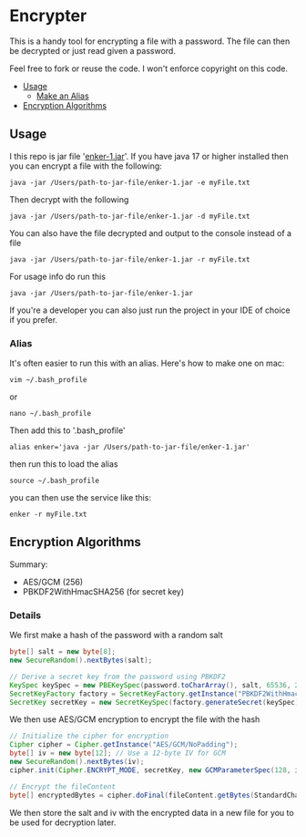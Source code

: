 # Encrypter

This is a handy tool for encrypting a file with a password. The file can then be decrypted or just read 
given a password.

Feel free to fork or reuse the code. I won't enforce copyright on this code.


- [Usage](#usage)
  - [Make an Alias](#alias)
- [Encryption Algorithms](#encryption-algorithms)


## Usage
I this repo is jar file '[enker-1.jar](enker-1.jar)'.
If you have java 17 or higher installed then you can encrypt a file with the following:
```shell
java -jar /Users/path-to-jar-file/enker-1.jar -e myFile.txt
```

Then decrypt with the following
```shell
java -jar /Users/path-to-jar-file/enker-1.jar -d myFile.txt
```

You can also have the file decrypted and output to the console instead of a file
```shell
java -jar /Users/path-to-jar-file/enker-1.jar -r myFile.txt
```

For usage info do run this
```shell
java -jar /Users/path-to-jar-file/enker-1.jar
```
If you're a developer you can also just run the project in your IDE of choice if you prefer.

### Alias
It's often easier to run this with an alias. Here's how to make one on mac:
```shell
vim ~/.bash_profile
```
or
```shell
nano ~/.bash_profile
```

Then add this to '.bash_profile'
```
alias enker='java -jar /Users/path-to-jar-file/enker-1.jar'
```
then run this to load the alias
```shell
source ~/.bash_profile
```
you can then use the service like this:
```shell
enker -r myFile.txt
```




## Encryption Algorithms
Summary:
- AES/GCM (256)
- PBKDF2WithHmacSHA256 (for secret key)

### Details
We first make a hash of the password with a random salt
```java
byte[] salt = new byte[8];
new SecureRandom().nextBytes(salt);

// Derive a secret key from the password using PBKDF2
KeySpec keySpec = new PBEKeySpec(password.toCharArray(), salt, 65536, 256);
SecretKeyFactory factory = SecretKeyFactory.getInstance("PBKDF2WithHmacSHA1");
SecretKey secretKey = new SecretKeySpec(factory.generateSecret(keySpec).getEncoded(), "AES");
```

We then use AES/GCM encryption to encrypt the file with the hash
```java
// Initialize the cipher for encryption
Cipher cipher = Cipher.getInstance("AES/GCM/NoPadding");
byte[] iv = new byte[12]; // Use a 12-byte IV for GCM
new SecureRandom().nextBytes(iv);
cipher.init(Cipher.ENCRYPT_MODE, secretKey, new GCMParameterSpec(128, iv));

// Encrypt the fileContent
byte[] encryptedBytes = cipher.doFinal(fileContent.getBytes(StandardCharsets.UTF_8));
```

We then store the salt and iv with the encrypted data in a new file for you to be used for decryption later.
